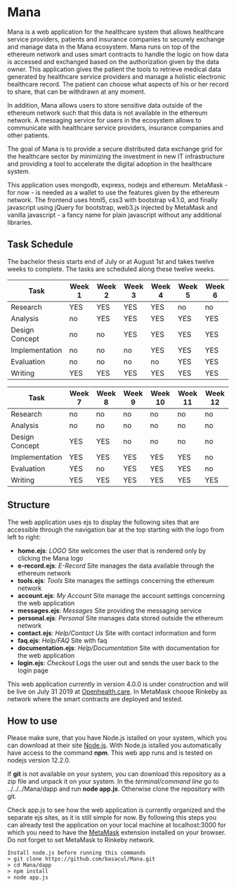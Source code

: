 # Mana
Mana is a web application for the healthcare system that allows healthcare service providers, patients and insurance companies to securely exchange and manage data in the Mana ecosystem. Mana runs on top of the ethereum network and uses smart contracts to handle the logic on how data is accessed and exchanged based on the authorization given by the data owner. This application gives the patient the tools to retrieve medical data generated by healthcare service providers and manage a holistic electronic healthcare record. The patient can choose what aspects of his or her record to share, that can be withdrawn at any moment.

In addition, Mana allows users to store sensitive data outside of the ethereum network such that this data is not available in the ethereum network. A messaging service for users in the ecosystem allows to communicate with healthcare service providers, insurance companies and other patients.

The goal of Mana is to provide a secure distributed data exchange grid for the healthcare sector by minimizing the investment in new IT infrastructure and providing a tool to accelerate the digital adoption in the healthcare system. 

This application uses mongodb, express, nodejs and ethereum. MetaMask - for now - is needed as a wallet to use the features given by the ethereum network. The frontend uses html5, css3 with bootstrap v4.1.0, and finally javascript using jQuery for bootstrap, web3.js injected by MetaMask and vanilla javascript - a fancy name for plain javascript without any additional libraries.

## Task Schedule
The bachelor thesis starts end of July or at August 1st and takes twelve weeks to complete. The tasks are scheduled along these twelve weeks.


| Task           | Week 1 | Week 2 | Week 3 | Week 4 | Week 5 | Week 6 |
| -------------- | ------ | ------ | ------ | ------ | ------ | ------ |
| Research       | YES    | YES    | YES    | YES    | no     | no     |
| Analysis       | no     | YES    | YES    | YES    | YES    | YES    |
| Design Concept | no     | no     | YES    | YES    | YES    | YES    |
| Implementation | no     | no     | no     | YES    | YES    | YES    |
| Evaluation     | no     | no     | no     | no     | YES    | YES    |
| Writing        | YES    | YES    | YES    | YES    | YES    | YES    |


| Task           | Week 7 | Week 8 | Week 9 | Week 10 | Week 11 | Week 12 |
| -------------- | ------ | ------ | ------ | ------- | ------- | ------- |
| Research       | no     | no     | no     | no      | no      | no      |
| Analysis       | no     | no     | no     | no      | no      | no      |
| Design Concept | YES    | YES    | no     | no      | no      | no      |
| Implementation | YES    | YES    | YES    | YES     | YES     | no      |
| Evaluation     | YES    | no     | YES    | YES     | YES     | no      |
| Writing        | YES    | YES    | YES    | YES     | YES     | YES     |

## Structure
The web application uses ejs to display the following sites that are accessible through the navigation bar at the top starting with the logo from left to right:

* __home.ejs__: *LOGO* Site welcomes the user that is rendered only by clicking the Mana logo
* __e-record.ejs__: *E-Record* Site manages the data available through the ethereum network 
* __tools.ejs__: *Tools* Site manages the settings concerning the ethereum network
* __account.ejs__: *My Account* Site manage the account settings concerning the web application
* __messages.ejs__: *Messages* Site providing the messaging service
* __personal.ejs__: *Personal* Site manages data stored outside the ethereum network
* __contact.ejs__: *Help/Contact Us* Site with contact information and form
* __faq.ejs__: *Help/FAQ* Site with faq
* __documentation.ejs__: *Help/Documentation* Site with documentation for the web application
* __login.ejs__: *Checkout* Logs the user out and sends the user back to the login page

This web application currently in version 4.0.0 is under construction and will be live on July 31 2019 at [Openhealth.care](http://openhealth.care/). In MetaMask choose Rinkeby as network where the smart contracts are deployed and tested.

## How to use

Please make sure, that you have Node.js istalled on your system, which you can download at their site [Node.js](https://nodejs.org/en/download/). With Node.js istalled you automatically have access to the command __npm__. This web app runs and is tested on nodejs version 12.2.0.

If __git__ is not available on your system, you can download this repository as a zip file and unpack it on your system. In the *terminal*/*command line* go to ../../../Mana/dapp and run __node app.js__.  Otherwise clone the repository with git.

Check app.js to see how the web application is currently organized and the separate ejs sites, as it is still simple for now. By following this steps you can already test the application on your local machine at localhost:3000 for which you need to have the [MetaMask](https://metamask.io/) extension installed on your browser. Do not forget to set MetaMask to Rinkeby network.

```
Install node.js before running this commands
> git clone https://github.com/basacul/Mana.git
> cd Mana/dapp
> npm install
> node app.js
```